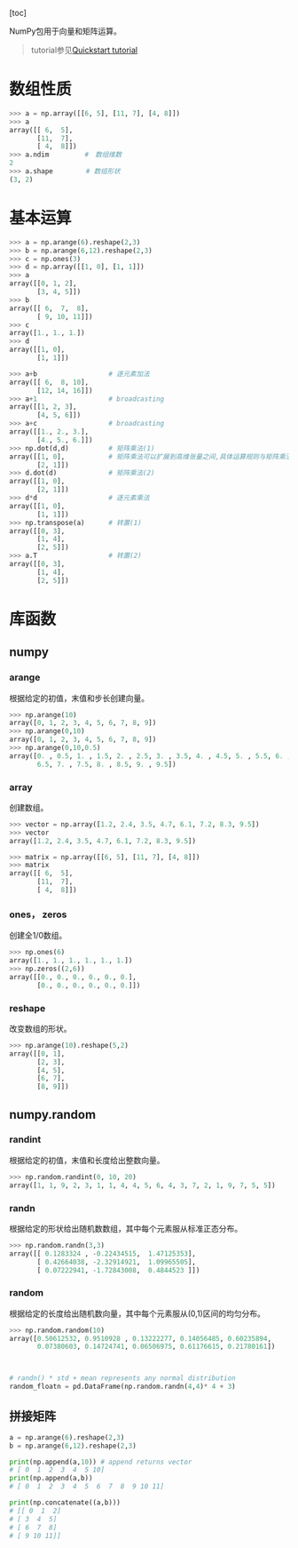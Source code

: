 [toc]

NumPy包用于向量和矩阵运算。

> tutorial参见[Quickstart tutorial](https://numpy.org/doc/stable/user/quickstart.html)





# 数组性质

```python
>>> a = np.array([[6, 5], [11, 7], [4, 8]])
>>> a
array([[ 6,  5],
       [11,  7],
       [ 4,  8]])
>>> a.ndim         #　数组维数
2
>>> a.shape　　　　　# 数组形状
(3, 2)
```





# 基本运算

```python
>>> a = np.arange(6).reshape(2,3)
>>> b = np.arange(6,12).reshape(2,3)
>>> c = np.ones(3)
>>> d = np.array([[1, 0], [1, 1]])
>>> a
array([[0, 1, 2],
       [3, 4, 5]])
>>> b
array([[ 6,  7,  8],
       [ 9, 10, 11]])
>>> c
array([1., 1., 1.])
>>> d
array([[1, 0],
       [1, 1]])

>>> a+b                  # 逐元素加法
array([[ 6,  8, 10],
       [12, 14, 16]])
>>> a+1                  # broadcasting
array([[1, 2, 3],
       [4, 5, 6]])
>>> a+c                  # broadcasting
array([[1., 2., 3.],
       [4., 5., 6.]])
>>> np.dot(d,d)          # 矩阵乘法(1)
array([[1, 0],           # 矩阵乘法可以扩展到高维张量之间,具体运算规则与矩阵乘法类似
       [2, 1]])
>>> d.dot(d)             # 矩阵乘法(2)
array([[1, 0],
       [2, 1]])
>>> d*d                  # 逐元素乘法
array([[1, 0],
       [1, 1]])
>>> np.transpose(a)      # 转置(1)
array([[0, 3],
       [1, 4],
       [2, 5]])
>>> a.T                  # 转置(2)
array([[0, 3],
       [1, 4],
       [2, 5]])

```





# 库函数

## numpy

### arange

根据给定的初值，末值和步长创建向量。

```python
>>> np.arange(10)
array([0, 1, 2, 3, 4, 5, 6, 7, 8, 9])
>>> np.arange(0,10)
array([0, 1, 2, 3, 4, 5, 6, 7, 8, 9])
>>> np.arange(0,10,0.5)
array([0. , 0.5, 1. , 1.5, 2. , 2.5, 3. , 3.5, 4. , 4.5, 5. , 5.5, 6. ,
       6.5, 7. , 7.5, 8. , 8.5, 9. , 9.5])
```



### array

创建数组。

```python
>>> vector = np.array([1.2, 2.4, 3.5, 4.7, 6.1, 7.2, 8.3, 9.5])
>>> vector
array([1.2, 2.4, 3.5, 4.7, 6.1, 7.2, 8.3, 9.5])

>>> matrix = np.array([[6, 5], [11, 7], [4, 8]])
>>> matrix
array([[ 6,  5],
       [11,  7],
       [ 4,  8]])
```



### ones， zeros

创建全1/0数组。

```python
>>> np.ones(6)
array([1., 1., 1., 1., 1., 1.])
>>> np.zeros((2,6))
array([[0., 0., 0., 0., 0., 0.],
       [0., 0., 0., 0., 0., 0.]])
```



### reshape

改变数组的形状。

```python
>>> np.arange(10).reshape(5,2)
array([[0, 1],
       [2, 3],
       [4, 5],
       [6, 7],
       [8, 9]])
```



## numpy.random



### randint

根据给定的初值，末值和长度给出整数向量。

```python
>>> np.random.randint(0, 10, 20)
array([1, 1, 9, 2, 3, 1, 1, 4, 4, 5, 6, 4, 3, 7, 2, 1, 9, 7, 5, 5])
```



### randn

根据给定的形状给出随机数数组，其中每个元素服从标准正态分布。

```python
>>> np.random.randn(3,3)
array([[ 0.1283324 , -0.22434515,  1.47125353],
       [ 0.42664038, -2.32914921,  1.09965505],
       [ 0.07222941, -1.72843008,  0.4844523 ]])
```



### random

根据给定的长度给出随机数向量，其中每个元素服从(0,1)区间的均匀分布。

```python
>>> np.random.random(10)
array([0.50612532, 0.9510928 , 0.13222277, 0.14056485, 0.60235894,
       0.07380603, 0.14724741, 0.06506975, 0.61176615, 0.21780161])
```







```python


# randn() * std + mean represents any normal distribution
random_floatn = pd.DataFrame(np.random.randn(4,4)* 4 + 3)
```





## 拼接矩阵

```python
a = np.arange(6).reshape(2,3)
b = np.arange(6,12).reshape(2,3)

print(np.append(a,10)) # append returns vector
# [ 0  1  2  3  4  5 10]
print(np.append(a,b))
# [ 0  1  2  3  4  5  6  7  8  9 10 11]

print(np.concatenate((a,b)))
# [[ 0  1  2]
# [ 3  4  5]
# [ 6  7  8]
# [ 9 10 11]]
```



